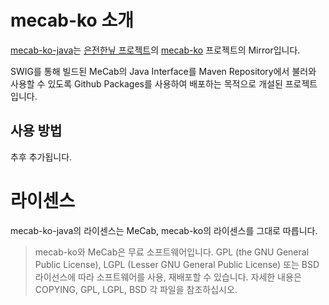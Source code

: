 # mecab-ko 소개

[mecab-ko-java](https://github.com/harrydrippin/mecab-ko-java)는 [은전한닢 프로젝트](http://eunjeon.blogspot.kr/)의 [mecab-ko](https://bitbucket.org/eunjeon/mecab-ko) 프로젝트의 Mirror입니다.

SWIG를 통해 빌드된 MeCab의 Java Interface를 Maven Repository에서 불러와 사용할 수 있도록 Github Packages를 사용하여 배포하는 목적으로 개설된 프로젝트입니다.

## 사용 방법

추후 추가됩니다.

# 라이센스

mecab-ko-java의 라이센스는 MeCab, mecab-ko의 라이센스를 그대로 따릅니다.

> mecab-ko와 MeCab은 무료 소프트웨어입니다. GPL (the GNU General Public License), LGPL (Lesser GNU General Public License) 또는 BSD 라이선스에 따라 소프트웨어를 사용, 재배포할 수 있습니다. 자세한 내용은 COPYING, GPL, LGPL, BSD 각 파일을 참조하십시오.